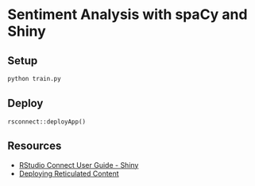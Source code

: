 # Sentiment Analysis with spaCy and Shiny

## Setup

```bash
python train.py
```

## Deploy

```
rsconnect::deployApp()
```

## Resources

- [RStudio Connect User Guide - Shiny](https://docs.rstudio.com/connect/user/shiny/)
- [Deploying Reticulated Content](https://solutions.rstudio.com/r/reticulate/#setting-up-a-reticulated-project)